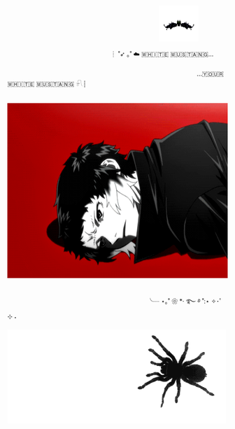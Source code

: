 ㅤㅤㅤㅤㅤㅤㅤㅤㅤㅤㅤㅤㅤㅤㅤㅤㅤㅤㅤㅤ         ㅤ          ㅤㅤㅤㅤㅤ <img src="https://github.com/dersuccu/dersuccu/blob/main/7b4ee972271b4e11ffaefa53fb313c5b.gif?raw=true" width="90" height="82" center>

 ㅤ ㅤ  ㅤ ㅤ ㅤ ㅤ ㅤ ㅤ ㅤ ㅤ ㅤ ㅤ ㅤ ㅤ ┊ ˚➶ ｡˚ ☁️ 🇼‌🇭‌🇮‌🇹‌🇪‌ 🇲‌🇺‌🇸‌🇹‌🇦‌🇳‌🇬‌... ㅤ ㅤ ㅤ  
   ㅤ ㅤ ㅤ ㅤ ㅤ ㅤ                       ㅤ ㅤ  ㅤ ㅤ  ㅤ ㅤ  ㅤ ㅤ                         ㅤ ㅤ ㅤ ㅤ  ㅤ ㅤ ㅤ ㅤㅤ ㅤ ㅤ ㅤ   ...🇾‌🇴‌🇺‌🇷‌ 🇼‌🇭‌🇮‌🇹‌🇪‌ 🇲‌🇺‌🇸‌🇹‌🇦‌🇳‌🇬‌ 𓍯┊ㅤ ㅤ  ㅤ ㅤ  ㅤ ㅤ 

ㅤㅤㅤㅤㅤ <img src="https://github.com/dersuccu/dersuccu/blob/main/e3edf2b46d4d65e25dc81865b9ad332e.gif?raw=true" height="400" center>     ㅤ        

ㅤㅤㅤㅤ ㅤㅤㅤ ㅤㅤㅤ ㅤㅤㅤ ㅤㅤㅤ ㅤㅤㅤ ㅤㅤㅤㅤ╰┈ ⋆｡˚ ❀ *· ࿐ ࿔ ˚:⋆ ✧･ﾟ ⊹ ˖ㅤㅤㅤㅤㅤㅤㅤㅤㅤㅤㅤㅤㅤㅤㅤㅤ         ㅤ          ㅤㅤㅤ        ㅤ          ㅤㅤㅤㅤㅤ        ㅤ          ㅤㅤㅤㅤㅤㅤㅤ
ㅤㅤㅤㅤㅤㅤㅤㅤㅤㅤㅤㅤㅤㅤㅤㅤㅤㅤㅤㅤ         ㅤ          ㅤㅤㅤ        ㅤ          ㅤㅤㅤㅤㅤ        ㅤㅤ <img src="https://github.com/dersuccu/dersuccu/blob/main/14d4ed6f59f189ad7b327828ed1ee15b.gif?raw=true" center>

